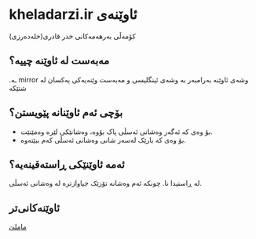 # kheladarzi.ir ئاوێنەی
کۆمەڵی بەرهەمەکانی خدر قادری(خلەدەرزی)
## مەبەست لە ئاوێنە چییە؟
.ـە mirror وشەی ئاوێنە بەرامبەر بە وشەی ئینگلیسی
و مەبەست وێنەیەکی یەکسان لە شتێکە
## بۆچی ئەم ئاوێنانە پێویستن؟
- بۆ وەی کە ئەگەر وەشانی ئەسڵی پاک بۆوە، وەشانێکی لێرە وەمێنێت.
- بۆ وەی کە بارێک لەسەر شانی وەشانی ئەسڵی کەم ببێتەوە.
## ئەمە ئاوێنێکی ڕاستەقینەیە؟
لە ڕاستیدا نا. چونکە ئەم وەشانە تۆزێک جیاوازترە لە وەشانی ئەسڵی.
## ئاوێنەکانی‌تر
[ماملێ](https://github.com/allekok/mamle)
	
